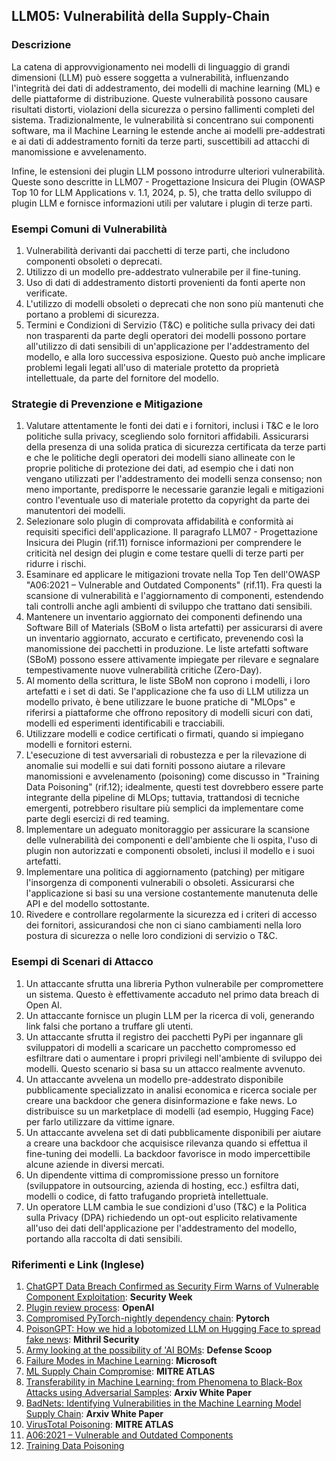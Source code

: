 ## LLM05: Vulnerabilità della Supply-Chain

### Descrizione

La catena di approvvigionamento nei modelli di linguaggio di grandi dimensioni (LLM) può essere soggetta a vulnerabilità, influenzando l'integrità dei dati di addestramento, dei modelli di machine learning (ML) e delle piattaforme di distribuzione. Queste vulnerabilità possono causare risultati distorti, violazioni della sicurezza o persino fallimenti completi del sistema. Tradizionalmente, le vulnerabilità si concentrano sui componenti software, ma il Machine Learning le estende anche ai modelli pre-addestrati e ai dati di addestramento forniti da terze parti, suscettibili ad attacchi di manomissione e avvelenamento.

Infine, le estensioni dei plugin LLM possono introdurre ulteriori vulnerabilità. Queste sono descritte in LLM07 - Progettazione Insicura dei Plugin (OWASP Top 10 for LLM Applications v. 1.1, 2024, p. 5), che tratta dello sviluppo di plugin LLM e fornisce informazioni utili per valutare i plugin di terze parti.

### Esempi Comuni di Vulnerabilità

1. Vulnerabilità derivanti dai pacchetti di terze parti, che includono componenti obsoleti o deprecati.
2. Utilizzo di un modello pre-addestrato vulnerabile per il fine-tuning.
3. Uso di dati di addestramento distorti provenienti da fonti aperte non verificate.
4. L'utilizzo di modelli obsoleti o deprecati che non sono più mantenuti che portano a problemi di sicurezza.
5. Termini e Condizioni di Servizio (T&C) e politiche sulla privacy dei dati non trasparenti da parte degli operatori dei modelli possono portare all'utilizzo di dati sensibili di un'applicazione per l'addestramento del modello, e alla loro successiva esposizione. Questo può anche implicare problemi legali legati all'uso di materiale protetto da proprietà intellettuale, da parte del fornitore del modello.

### Strategie di Prevenzione e Mitigazione

1. Valutare attentamente le fonti dei dati e i fornitori, inclusi i T&C e le loro politiche sulla privacy, scegliendo solo fornitori affidabili. Assicurarsi della presenza di una solida pratica di sicurezza certificata da terze parti e che le politiche degli operatori dei modelli siano allineate con le proprie politiche di protezione dei dati, ad esempio che i dati non vengano utilizzati per l'addestramento dei modelli senza consenso; non meno importante, predisporre le necessarie garanzie legali e mitigazioni contro l'eventuale uso di materiale protetto da copyright da parte dei manutentori dei modelli.
2. Selezionare solo plugin di comprovata affidabilità e conformità ai requisiti specifici dell'applicazione. Il paragrafo LLM07 - Progettazione Insicura dei Plugin (rif.11) fornisce informazioni per comprendere le criticità nel design dei plugin e come testare quelli di terze parti per ridurre i rischi.
3. Esaminare ed applicare le mitigazioni trovate nella Top Ten dell'OWASP "A06:2021 – Vulnerable and Outdated Components" (rif.11). Fra questi la scansione di vulnerabilità e l'aggiornamento di componenti, estendendo tali controlli anche agli ambienti di sviluppo che trattano dati sensibili.
4. Mantenere un inventario aggiornato dei componenti definendo una Software Bill of Materials (SBoM o lista artefatti) per assicurarsi di avere un inventario aggiornato, accurato e certificato, prevenendo così la manomissione dei pacchetti in produzione. Le  liste artefatti software (SBoM) possono essere attivamente impiegate per rilevare e segnalare tempestivamente nuove vulnerabilità critiche (Zero-Day).
5. Al momento della scrittura, le liste SBoM non coprono i modelli, i loro artefatti e i set di dati. Se l'applicazione che fa uso di LLM utilizza un modello privato, è bene utilizzare le buone pratiche di "MLOps" e riferirsi a piattaforme che offrono repository di modelli sicuri con dati, modelli ed esperimenti identificabili e tracciabili.
6. Utilizzare modelli e codice certificati o firmati, quando si impiegano modelli e fornitori esterni.
7. L'esecuzione di test avversariali di robustezza e per la rilevazione di anomalie sui modelli e sui dati forniti possono aiutare a rilevare manomissioni e avvelenamento (poisoning) come discusso in  "Training Data Poisoning" (rif.12); idealmente, questi test dovrebbero essere parte integrante della pipeline di MLOps; tuttavia, trattandosi di tecniche emergenti, potrebbero risultare più semplici da implementare come parte degli esercizi di red teaming.
8. Implementare un adeguato monitoraggio per assicurare la scansione delle vulnerabilità dei componenti e dell'ambiente che li ospita, l'uso di plugin non autorizzati e componenti obsoleti, inclusi il modello e i suoi artefatti.
9. Implementare una politica di aggiornamento (patching) per mitigare l'insorgenza di componenti vulnerabili o obsoleti. Assicurarsi che l'applicazione si basi su una versione costantemente manutenuta delle API e del modello sottostante.
10. Rivedere e controllare regolarmente la sicurezza ed i criteri di accesso dei fornitori, assicurandosi che non ci siano cambiamenti nella loro postura di sicurezza o nelle loro condizioni di servizio o T&C.

### Esempi di Scenari di Attacco

1. Un attaccante sfrutta una libreria Python vulnerabile per compromettere un sistema. Questo è effettivamente accaduto nel primo data breach di Open AI.
2. Un attaccante fornisce un plugin LLM per la ricerca di voli, generando link falsi che portano a truffare gli utenti.
3. Un attaccante sfrutta il registro dei pacchetti PyPi per ingannare gli sviluppatori di modelli a scaricare un pacchetto compromesso ed esfiltrare dati o aumentare i propri privilegi nell'ambiente di sviluppo dei modelli. Questo scenario si basa su un attacco realmente avvenuto.
4. Un attaccante avvelena un modello pre-addestrato disponibile pubblicamente specializzato in analisi economica e ricerca sociale per creare una backdoor che genera disinformazione e fake news. Lo distribuisce su un marketplace di modelli (ad esempio, Hugging Face) per farlo utilizzare da vittime ignare.
5. Un attaccante avvelena set di dati pubblicamente disponibili per aiutare a creare una backdoor che acquisisce rilevanza quando si effettua il fine-tuning dei modelli. La backdoor favorisce in modo impercettibile alcune aziende in diversi mercati.
6. Un dipendente vittima di compromissione presso un fornitore (sviluppatore in outsourcing, azienda di hosting, ecc.) esfiltra dati, modelli o codice, di fatto trafugando proprietà intellettuale.
7. Un operatore LLM cambia le sue condizioni d'uso (T&C) e la Politica sulla Privacy (DPA) richiedendo un opt-out esplicito relativamente all'uso dei dati dell'applicazione per l'addestramento del modello, portando alla raccolta di dati sensibili.

### Riferimenti e Link (Inglese)

1. [ChatGPT Data Breach Confirmed as Security Firm Warns of Vulnerable Component Exploitation](https://www.securityweek.com/chatgpt-data-breach-confirmed-as-security-firm-warns-of-vulnerable-component-exploitation/): **Security Week**
2. [Plugin review process](https://platform.openai.com/docs/plugins/review): **OpenAI**
3. [Compromised PyTorch-nightly dependency chain](https://pytorch.org/blog/compromised-nightly-dependency/): **Pytorch**
4. [PoisonGPT: How we hid a lobotomized LLM on Hugging Face to spread fake news](https://blog.mithrilsecurity.io/poisongpt-how-we-hid-a-lobotomized-llm-on-hugging-face-to-spread-fake-news/): **Mithril Security**
5. [Army looking at the possibility of 'AI BOMs](https://defensescoop.com/2023/05/25/army-looking-at-the-possibility-of-ai-boms-bill-of-materials/): **Defense Scoop**
6. [Failure Modes in Machine Learning](https://learn.microsoft.com/en-us/security/engineering/failure-modes-in-machine-learning): **Microsoft**
7. [ML Supply Chain Compromise](https://atlas.mitre.org/techniques/AML.T0010/): **MITRE ATLAS**
8. [Transferability in Machine Learning: from Phenomena to Black-Box Attacks using Adversarial Samples](https://arxiv.org/pdf/1605.07277.pdf): **Arxiv White Paper**
9. [BadNets: Identifying Vulnerabilities in the Machine Learning Model Supply Chain](https://arxiv.org/abs/1708.06733): **Arxiv White Paper**
10. [VirusTotal Poisoning](https://atlas.mitre.org/studies/AML.CS0002): **MITRE ATLAS**
11. [A06:2021 – Vulnerable and Outdated Components](https://owasp.org/Top10/A06_2021-Vulnerable_and_Outdated_Components/)
12. [Training Data Poisoning](https://github.com/OWASP/www-project-top-10-for-large-language-model-applications/blob/main/1_0_vulns/Training_Data_Poisoning.md)
